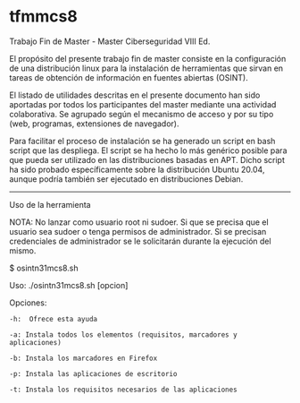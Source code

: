 # tfmmcs8
Trabajo Fin de Master - Master Ciberseguridad VIII Ed.

El propósito del presente trabajo fin de master consiste en la configuración
de una distribución linux para la instalación de herramientas que sirvan en
tareas de obtención de información en fuentes abiertas (OSINT).

El listado de utilidades descritas en el presente documento han sido aportadas por
todos los participantes del master mediante una actividad colaborativa. Se agrupado
según el mecanismo de acceso y por su tipo (web, programas, extensiones
de navegador).

Para facilitar el proceso de instalación se ha generado un script en bash script
que las despliega. El script se ha hecho lo más genérico posible para que pueda
ser utilizado en las distribuciones basadas en APT. Dicho script ha sido probado
específicamente sobre la distribución Ubuntu 20.04, aunque podría también ser
ejecutado en distribuciones Debian.

----------------------------------------------------------------------------------

Uso de la herramienta

NOTA: No lanzar como usuario root ni sudoer. Si que se precisa que el usuario sea 
sudoer o tenga permisos de administrador. Si se precisan credenciales de administrador
se le solicitarán durante la ejecución del mismo.

$ osintn31mcs8.sh 

Uso: ./osintn31mcs8.sh [opcion]

Opciones:

	-h:  Ofrece esta ayuda
	
	-a: Instala todos los elementos (requisitos, marcadores y aplicaciones)
	
	-b: Instala los marcadores en Firefox
	
	-p: Instala las aplicaciones de escritorio
	
	-t: Instala los requisitos necesarios de las aplicaciones
	
